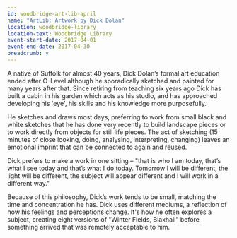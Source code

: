 ```yaml
---
id: woodbridge-art-lib-april
name: "ArtLib: Artwork by Dick Dolan"
location: woodbridge-library
location-text: Woodbridge Library
event-start-date: 2017-04-01
event-end-date: 2017-04-30
breadcrumb: y
---
```


A native of Suffolk for almost 40 years, Dick Dolan’s formal art education ended after O-Level although he sporadically sketched and painted for many years after that. Since retiring from teaching six years ago Dick has built a cabin in his garden which acts as his studio, and has approached developing his 'eye', his skills and his knowledge more purposefully.

He sketches and draws most days, preferring to work from small black and white sketches that he has done very recently to build landscape pieces or to work directly from objects for still life pieces.  The act of sketching (15 minutes of close looking, doing, analysing, interpreting, changing) leaves an emotional imprint that can be connected to again and reused.

Dick prefers to make a work in one sitting – "that is who I am today, that’s what I see today and that’s what I do today. Tomorrow I will be different, the light will be different, the subject will appear different and I will work in a different way."

Because of this philosophy, Dick’s work tends to be small, matching the time and concentration he has. Dick uses different mediums, a reflection of how his feelings and perceptions change. It's how he often explores a subject, creating eight versions of "Winter Fields, Blaxhall" before something arrived that was remotely acceptable to him.
